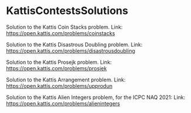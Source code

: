 # KattisContestsSolutions

Solution to the Kattis Coin Stacks problem.
Link: https://open.kattis.com/problems/coinstacks

Solution to the Kattis Disastrous Doubling problem.
Link: https://open.kattis.com/problems/disastrousdoubling

Solution to the Kattis Prosejk problem.
Link: https://open.kattis.com/problems/prosjek

Solution to the Kattis Arrangement problem.
Link: https://open.kattis.com/problems/upprodun

Solution to the Kattis Alien Integers problem, for the ICPC NAQ 2021:
Link: https://open.kattis.com/problems/alienintegers

